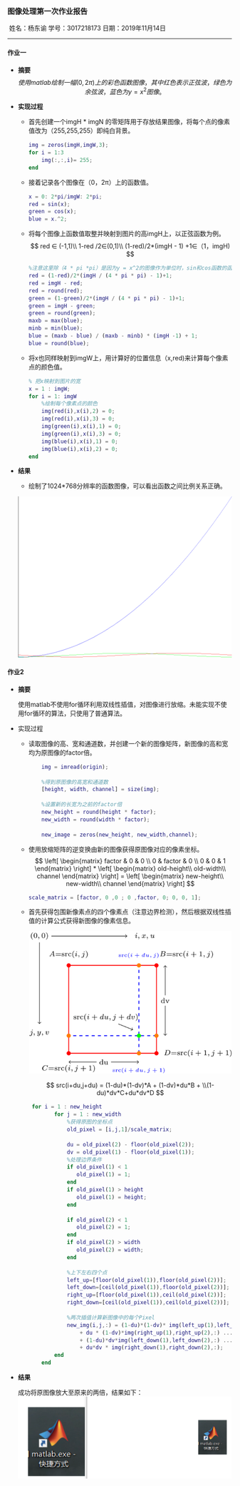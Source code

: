 ### 											图像处理第一次作业报告    

​												 姓名：杨东谕  学号：3017218173  日期：2019年11月14日

----

#### 作业一

- **摘要**
  $$
  使用matlab绘制一幅(0,2\pi)上的彩色函数图像，其中红色表示正弦波，绿色为余弦波，蓝色为y=x^2图像。
  $$

- **实现过程**

  - 首先创建一个imgH * imgN 的零矩阵用于存放结果图像，将每个点的像素值改为（255,255,255）即纯白背景。

    ```matlab
    img = zeros(imgH,imgW,3);
    for i = 1:3
        img(:,:,i)= 255;
    end
    ```

  - 接着记录各个图像在（0，2π）上的函数值。

    ```matlab
    x = 0: 2*pi/imgW: 2*pi; 
    red = sin(x);
    green = cos(x);
    blue = x.^2;
    ```

  - 将每个图像上函数值取整并映射到图片的高imgH上，以正弦函数为例。
    $$
    red ∈ (-1,1)\\
    1-red /2∈(0,1)\\
    (1-red)/2*(imgH - 1) +1∈（1，imgH)
    $$

    ```matlab
    %注意这里除（4 * pi *pi）是因为y = x^2的图像作为单位时，sin和cos函数的函数值为其 （4 * pi *pi）分之一。
    red = (1-red)/2*(imgH / (4 * pi * pi) - 1)+1;
    red = imgH - red;
    red = round(red);
    green = (1-green)/2*(imgH / (4 * pi * pi) - 1)+1;
    green = imgH - green;
    green = round(green);
    maxb = max(blue);
    minb = min(blue);
    blue = (maxb - blue) / (maxb - minb) * (imgH -1) + 1;
    blue = round(blue);
    ```

  - 将x也同样映射到imgW上，用计算好的位置信息（x,red)来计算每个像素点的颜色值。

    ```matlab
    % 把x映射到图片的宽
    x = 1 : imgW;
    for i = 1: imgW
        %绘制每个像素点的颜色
        img(red(i),x(i),2) = 0;
        img(red(i),x(i),3) = 0;
        img(green(i),x(i),1) = 0;
        img(green(i),x(i),3) = 0;
        img(blue(i),x(i),1) = 0;
        img(blue(i),x(i),2) = 0;
    end
    ```

- **结果**

  - 绘制了1024*768分辨率的函数图像，可以看出函数之间比例关系正确。

  ![function](assets/function.png)



#### 作业2

- **摘要**

  使用matlab不使用for循环利用双线性插值，对图像进行放缩。未能实现不使用for循环的算法，只使用了普通算法。

- 实现过程

  - 读取图像的高、宽和通道数，并创建一个新的图像矩阵，新图像的高和宽均为原图像的factor倍。

    ```matlab
    	img = imread(origin);
        
        %得到原图像的高宽和通道数
        [height, width, channel] = size(img);
        
        %设置新的长宽为之前的factor倍
        new_height = round(height * factor);
        new_width = round(width * factor);
        
        new_image = zeros(new_height, new_width,channel);
    ```

  - 使用放缩矩阵的逆变换由新的图像获得原图像对应的像素坐标。
    $$
    \left[
     \begin{matrix}
       factor & 0 & 0 \\
       0 & factor & 0 \\
       0 & 0 & 1
      \end{matrix}
      \right] *
     \left[
     \begin{matrix}
     old-height\\
     old-width\\
     channel
     \end{matrix}
     \right] =
     \left[
     \begin{matrix}
     new-height\\
     new-width\\
     channel
     \end{matrix}
     \right]
    $$

    ```matlab
    scale_matrix = [factor, 0 ,0 ; 0 ,factor, 0; 0, 0, 1];
    ```

  - 首先获得包围新像素点的四个像素点（注意边界检测），然后根据双线性插值的计算公式获得新图像的像素信息。

    ![1574087582131](assets/1574087582131.png)

    
    $$
    src(i+du,j+du) = (1-du)*(1-dv)*A + (1-dv)*du*B + \\(1-du)*dv*C+du*dv*D
    $$

    ```matlab
     for i = 1 : new_height
            for j = 1 : new_width
                %获得原图的坐标点
                old_pixel = [i,j,1]/scale_matrix;
                
                du = old_pixel(2) - floor(old_pixel(2));
                dv = old_pixel(1) - floor(old_pixel(1));
                %处理边界条件
                if old_pixel(1) < 1
                   old_pixel(1) = 1;
                end
                if old_pixel(1) > height
                   old_pixel(1) = height;
                end
                
                if old_pixel(2) < 1
                   old_pixel(2) = 1;
                end
                if old_pixel(2) > width
                   old_pixel(2) = width;
                end
                
                %上下左右四个点
                left_up=[floor(old_pixel(1)),floor(old_pixel(2))];
                left_down=[ceil(old_pixel(1)),floor(old_pixel(2))];
                right_up=[floor(old_pixel(1)),ceil(old_pixel(2))];
                right_down=[ceil(old_pixel(1)),ceil(old_pixel(2))];
                
                %两次插值计算新图像中的每个Pixel
                new_img(i,j,:) = (1-du)*(1-dv)* img(left_up(1),left_up(2),:) ...
                    + du * (1-dv)*img(right_up(1),right_up(2),:) ...
                    + (1-du)*dv*img(left_down(1),left_down(2),:) ...
                    + du*dv * img(right_down(1),right_down(2),:);
            end
        end
    ```

    

- **结果**

  成功将原图像放大至原来的两倍，结果如下：![1574087806958](assets/1574087806958.png)

  

